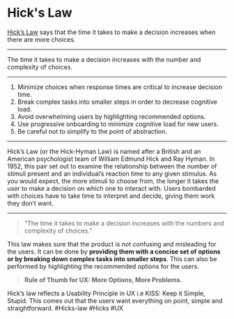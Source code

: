 # Hick's Law
[Hick’s Law](https://lawsofux.com/hicks-law/) says that the time it takes to make a decision increases when there are more choices.
***
The time it takes to make a decision increases with the number and complexity of choices.
***
1.  Minimize choices when response times are critical to increase decision time.
2.  Break complex tasks into smaller steps in order to decrease cognitive load.
3.  Avoid overwhelming users by highlighting recommended options.
4.  Use progressive onboarding to minimize cognitive load for new users.
5.  Be careful not to simplify to the point of abstraction.
***
Hick’s Law (or the Hick-Hyman Law) is named after a British and an American psychologist team of William Edmund Hick and Ray Hyman. In 1952, this pair set out to examine the relationship between the number of stimuli present and an individual’s reaction time to any given stimulus. As you would expect, the more stimuli to choose from, the longer it takes the user to make a decision on which one to interact with. Users bombarded with choices have to take time to interpret and decide, giving them work they don’t want.
***
> “The time it takes to make a decision increases with the numbers and complexity of choices.”

This law makes sure that the product is not confusing and misleading for the users. It can be done by **providing them with a concise set of options or by breaking down complex tasks into smaller steps**. This can also be performed by highlighting the recommended options for the users.

> **Rule of Thumb for UX: More Options, More Problems.**

Hick’s law reflects a Usability Principle in UX i.e KISS: Keep it Simple, Stupid. This comes out that the users want everything on point, simple and straightforward.
#Hicks-law
#Hicks #UX 
